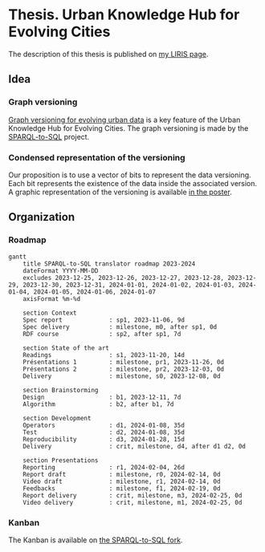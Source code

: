 # Thesis. Urban Knowledge Hub for Evolving Cities

The description of this thesis is published on [my LIRIS page](https://liris.cnrs.fr/en/thesis/thesis-jey-puget-gil). 

## Idea
### Graph versioning
[Graph versioning for evolving urban data](https://hal.science/hal-04257528) is a key feature of the Urban Knowledge Hub for Evolving Cities. The graph versioning is made by the [SPARQL-to-SQL](https://github.com/VCityTeam/SPARQL-to-SQL) project.

### Condensed representation of the versioning
Our proposition is to use a vector of bits to represent the data versioning. Each bit represents the existence of the data inside the associated version.
A graphic representation of the versioning is available [in the poster](https://hal.science/hal-04257528).


## Organization
### Roadmap

```mermaid
gantt
	title SPARQL-to-SQL translator roadmap 2023-2024
	dateFormat YYYY-MM-DD
	excludes 2023-12-25, 2023-12-26, 2023-12-27, 2023-12-28, 2023-12-29, 2023-12-30, 2023-12-31, 2024-01-01, 2024-01-02, 2024-01-03, 2024-01-04, 2024-01-05, 2024-01-06, 2024-01-07
	axisFormat %m-%d
	
	section Context
	Spec report             : sp1, 2023-11-06, 9d
	Spec delivery           : milestone, m0, after sp1, 0d
	RDF course              : sp2, after sp1, 7d

	section State of the art
	Readings                : s1, 2023-11-20, 14d
	Présentations 1         : milestone, pr1, 2023-11-26, 0d
	Présentations 2         : milestone, pr2, 2023-12-03, 0d
	Delivery                : milestone, s0, 2023-12-08, 0d

	section Brainstorming
	Design                  : b1, 2023-12-11, 7d
	Algorithm               : b2, after b1, 7d

	section Development
	Operators               : d1, 2024-01-08, 35d
	Test                    : d2, 2024-01-08, 35d
	Reproducibility         : d3, 2024-01-28, 15d
	Delivery                : crit, milestone, d4, after d1 d2, 0d

	section Presentations
	Reporting               : r1, 2024-02-04, 26d
	Report draft            : milestone, r0, 2024-02-14, 0d
	Video draft             : milestone, r1, 2024-02-14, 0d
	Feedbacks             	: milestone, f1, 2024-02-19, 0d
	Report delivery         : crit, milestone, m3, 2024-02-25, 0d
	Video delivery          : crit, milestone, m1, 2024-02-25, 0d
```

### Kanban

The Kanban is available on [the SPARQL-to-SQL fork](https://github.com/orgs/jpg-research/projects/2).
